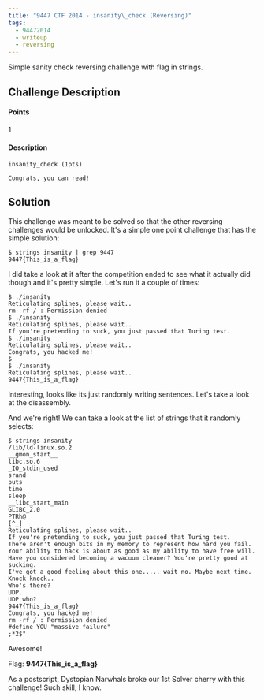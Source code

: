```yaml
---
title: "9447 CTF 2014 - insanity\_check (Reversing)"
tags:
  - 94472014
  - writeup
  - reversing
---
```


Simple sanity check reversing challenge with flag in strings.

## Challenge Description

#### Points

1

#### Description

```
insanity_check (1pts)

Congrats, you can read!
```

## Solution

This challenge was meant to be solved so that the other reversing challenges
would be unlocked. It's a simple one point challenge that has the simple
solution:

```shell
$ strings insanity | grep 9447
9447{This_is_a_flag}
```

I did take a look at it after the competition ended to see what it
actually did though and it's pretty simple. Let's run it a couple of
times:

```shell
$ ./insanity
Reticulating splines, please wait..
rm -rf / : Permission denied
$ ./insanity
Reticulating splines, please wait..
If you're pretending to suck, you just passed that Turing test.
$ ./insanity
Reticulating splines, please wait..
Congrats, you hacked me!
$
$ ./insanity
Reticulating splines, please wait..
9447{This_is_a_flag}
```

Interesting, looks like its just randomly writing sentences. Let's take a look
at the disassembly.

And we're right! We can take a look at the list of strings that it randomly
selects:

```shell
$ strings insanity
/lib/ld-linux.so.2
__gmon_start__
libc.so.6
_IO_stdin_used
srand
puts
time
sleep
__libc_start_main
GLIBC_2.0
PTRh@
[^_]
Reticulating splines, please wait..
If you're pretending to suck, you just passed that Turing test.
There aren't enough bits in my memory to represent how hard you fail.
Your ability to hack is about as good as my ability to have free will.
Have you considered becoming a vacuum cleaner? You're pretty good at sucking.
I've got a good feeling about this one..... wait no. Maybe next time.
Knock knock..
Who's there?
UDP.
UDP who?
9447{This_is_a_flag}
Congrats, you hacked me!
rm -rf / : Permission denied
#define YOU "massive failure"
;*2$"
```

Awesome!

Flag: **9447{This\_is\_a\_flag}**

As a postscript, Dystopian Narwhals broke our 1st Solver cherry with this
challenge! Such skill, I know.

